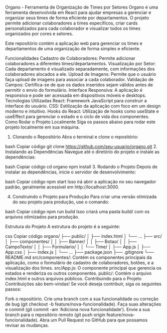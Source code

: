 Organo - Ferramenta de Organização de Times por Setores
Organo é uma ferramenta desenvolvida em React para ajudar empresas a gerenciar e organizar seus times de forma eficiente por departamentos. O projeto permite adicionar colaboradores a times específicos, criar cards personalizados para cada colaborador e visualizar todos os times organizados por cores e setores.

Este repositório contém a aplicação web para gerenciar os times e departamentos de uma organização de forma simples e eficiente.

Funcionalidades
Cadastro de Colaboradores: Permite adicionar colaboradores a diferentes times/departamentos.
Visualização por Setor: Cada departamento é visualizado separadamente, com informações dos colaboradores alocados a ele.
Upload de Imagens: Permite que o usuário faça upload de imagens para associar a cada colaborador.
Validação de Campos: Certifica-se de que os dados inseridos sejam válidos antes de permitir o envio do formulário.
Interface Responsiva: A aplicação é responsiva e pode ser acessada em dispositivos móveis e desktops.
Tecnologias Utilizadas
React: Framework JavaScript para construir a interface do usuário.
CSS: Estilização da aplicação com foco em um design moderno e intuitivo.
Hooks do React: Utilização de hooks como useState e useEffect para gerenciar o estado e o ciclo de vida dos componentes.
Como Rodar o Projeto Localmente
Siga os passos abaixo para rodar este projeto localmente em sua máquina.

1. Clonando o Repositório
Abra o terminal e clone o repositório:

bash
Copiar código
git clone https://github.com/seu-usuario/organo.git
2. Instalando as Dependências
Navegue até o diretório do projeto e instale as dependências:

bash
Copiar código
cd organo
npm install
3. Rodando o Projeto
Depois de instalar as dependências, inicie o servidor de desenvolvimento:

bash
Copiar código
npm start
Isso irá abrir a aplicação no seu navegador padrão, geralmente acessível em http://localhost:3000.

4. Construindo o Projeto para Produção
Para criar uma versão otimizada do seu projeto para produção, use o comando:

bash
Copiar código
npm run build
Isso criará uma pasta build/ com os arquivos otimizados para produção.

Estrutura do Projeto
A estrutura do projeto é a seguinte:

css
Copiar código
organo/
├── public/
│   ├── index.html
│   └── ...
├── src/
│   ├── componentes/
│   │   ├── Banner/
│   │   ├── Botao/
│   │   ├── CampoTexto/
│   │   ├── Formulario/
│   │   └── Time/
│   ├── App.js
│   ├── App.css
│   ├── index.js
│   └── ...
├── package.json
├── .gitignore
└── README.md
src/componentes/: Contém os componentes principais da aplicação, como o formulário de cadastro de colaboradores, botões, e a visualização dos times.
src/App.js: O componente principal que gerencia os estados e renderiza os outros componentes.
public/: Contém o arquivo index.html e outros arquivos públicos.
Contribuindo para o Projeto
Contribuições são bem-vindas! Se você deseja contribuir, siga os seguintes passos:

Fork o repositório.
Crie uma branch com a sua funcionalidade ou correção de bug (git checkout -b feature/nova-funcionalidade).
Faça suas alterações e commit (git commit -am 'Adiciona nova funcionalidade').
Envie a sua branch para o repositório remoto (git push origin feature/nova-funcionalidade).
Abra um Pull Request no GitHub para que possamos revisar as mudanças.
